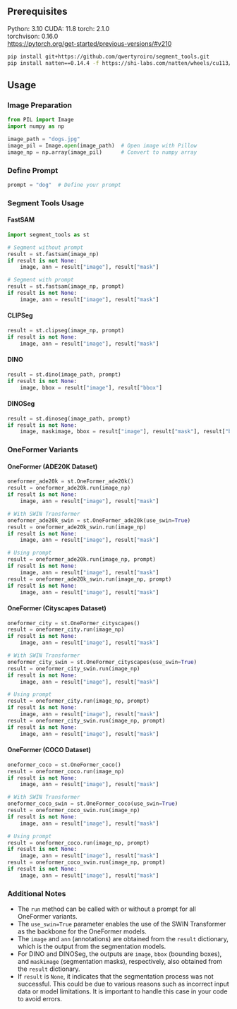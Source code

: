 ## Prerequisites
Python: 3.10
CUDA: 11.8
torch: 2.1.0  
torchvison:  0.16.0  
https://pytorch.org/get-started/previous-versions/#v210
```bash
pip install git+https://github.com/qwertyroiro/segment_tools.git
pip install natten==0.14.4 -f https://shi-labs.com/natten/wheels/cu113/torch1.10.1/index.html
``````
## Usage

### Image Preparation
```python
from PIL import Image
import numpy as np

image_path = "dogs.jpg"
image_pil = Image.open(image_path)  # Open image with Pillow
image_np = np.array(image_pil)      # Convert to numpy array
```

### Define Prompt
```python
prompt = "dog"  # Define your prompt
```

### Segment Tools Usage

#### FastSAM
```python
import segment_tools as st

# Segment without prompt
result = st.fastsam(image_np)
if result is not None:
    image, ann = result["image"], result["mask"]

# Segment with prompt
result = st.fastsam(image_np, prompt)
if result is not None:
    image, ann = result["image"], result["mask"]
```

#### CLIPSeg
```python
result = st.clipseg(image_np, prompt)
if result is not None:
    image, ann = result["image"], result["mask"]
```

#### DINO
```python
result = st.dino(image_path, prompt)
if result is not None:
    image, bbox = result["image"], result["bbox"]
```

#### DINOSeg
```python
result = st.dinoseg(image_path, prompt)
if result is not None:
    image, maskimage, bbox = result["image"], result["mask"], result["bbox"]
```

### OneFormer Variants

#### OneFormer (ADE20K Dataset)
```python
oneformer_ade20k = st.OneFormer_ade20k()
result = oneformer_ade20k.run(image_np)
if result is not None:
    image, ann = result["image"], result["mask"]

# With SWIN Transformer
oneformer_ade20k_swin = st.OneFormer_ade20k(use_swin=True)
result = oneformer_ade20k_swin.run(image_np)
if result is not None:
    image, ann = result["image"], result["mask"]

# Using prompt
result = oneformer_ade20k.run(image_np, prompt)
if result is not None:
    image, ann = result["image"], result["mask"]
result = oneformer_ade20k_swin.run(image_np, prompt)
if result is not None:
    image, ann = result["image"], result["mask"]
```

#### OneFormer (Cityscapes Dataset)
```python
oneformer_city = st.OneFormer_cityscapes()
result = oneformer_city.run(image_np)
if result is not None:
    image, ann = result["image"], result["mask"]

# With SWIN Transformer
oneformer_city_swin = st.OneFormer_cityscapes(use_swin=True)
result = oneformer_city_swin.run(image_np)
if result is not None:
    image, ann = result["image"], result["mask"]

# Using prompt
result = oneformer_city.run(image_np, prompt)
if result is not None:
    image, ann = result["image"], result["mask"]
result = oneformer_city_swin.run(image_np, prompt)
if result is not None:
    image, ann = result["image"], result["mask"]
```

#### OneFormer (COCO Dataset)
```python
oneformer_coco = st.OneFormer_coco()
result = oneformer_coco.run(image_np)
if result is not None:
    image, ann = result["image"], result["mask"]

# With SWIN Transformer
oneformer_coco_swin = st.OneFormer_coco(use_swin=True)
result = oneformer_coco_swin.run(image_np)
if result is not None:
    image, ann = result["image"], result["mask"]

# Using prompt
result = oneformer_coco.run(image_np, prompt)
if result is not None:
    image, ann = result["image"], result["mask"]
result = oneformer_coco_swin.run(image_np, prompt)
if result is not None:
    image, ann = result["image"], result["mask"]
```

### Additional Notes
- The `run` method can be called with or without a prompt for all OneFormer variants.
- The `use_swin=True` parameter enables the use of the SWIN Transformer as the backbone for the OneFormer models.
- The `image` and `ann` (annotations) are obtained from the `result` dictionary, which is the output from the segmentation models.
- For DINO and DINOSeg, the outputs are `image`, `bbox` (bounding boxes), and `maskimage` (segmentation masks), respectively, also obtained from the `result` dictionary.
- If `result` is `None`, it indicates that the segmentation process was not successful. This could be due to various reasons such as incorrect input data or model limitations. It is important to handle this case in your code to avoid errors.
```